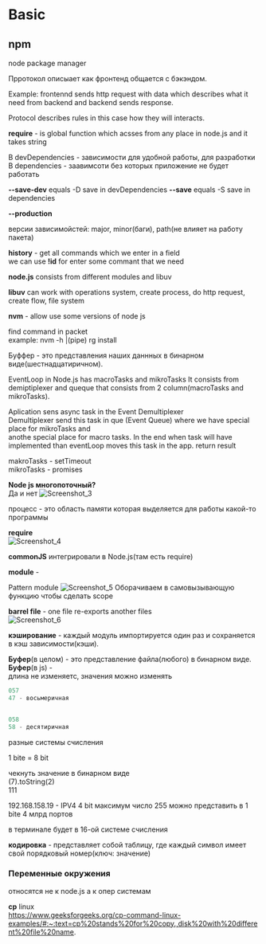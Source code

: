 # Basic

## npm

node package manager

Прротокол описыает как фронтенд общается с бэкэндом.

Example: frontennd sends http request with data which describes what it need from backend and backend sends response.

Protocol describes rules in this case how they will interacts.

**require** - is global function which acsses from any place in node.js and it takes string

В devDependencies - зависимости для  удобной работы, для разработки 
В dependencies - заавимсоти без которых приложение не будет работать

**--save-dev**  equals -D save in devDependencies
**--save** equals -S save in dependencies

**--production**

версии зависимойстей: major, minor(баги), path(не влияет на работу пакета)

**history** - get all commands which we enter in a field  
we can use **!id** for enter some commant that we need

**node.js** consists from different modules and libuv

**libuv** can work with operations system, create process, do http request, create flow, file system

**nvm** - allow use some versions of node js

find command in packet    
example: nvm -h |(pipe) rg install

Буффер - это представления наших даннных в бинарном виде(шестнадцатиричном).

EventLoop in Node.js has macroTasks and mikroTasks
It consists from demiptiplexer and queque that consists from 2 column(macroTasks and mikroTasks).

Aplication sens async task in the Event Demultiplexer  
Demultiplexer send this task in que (Event Queue) where we have special place for mikroTasks and  
anothe special place for macro tasks.
In the end when task will have implemented than eventLoop moves this task in the app. return result

makroTasks - setTimeout  
mikroTasks - promises


**Node js многопоточный?**  
Да и нет
![Screenshot_3](https://user-images.githubusercontent.com/66359081/172872158-06be9bb0-1f8c-43c0-9478-60ac0f737e3e.png)

процесс - это область  памяти которая выделяется для работы какой-то программы

**require**  
![Screenshot_4](https://user-images.githubusercontent.com/66359081/172889772-bad5a88b-c28c-4693-94e0-7d8ff5d364b2.png)

**commonJS** интегрировали в Node.js(там есть require)


**module** - 

Pattern module 
![Screenshot_5](https://user-images.githubusercontent.com/66359081/172891225-2cb0ac02-a884-4d16-be5f-3ef19822ed2d.png)
Оборачиваем в самовызывающую функцию чтобы сделать scope


**barrel file** - one file re-exports another files  
![Screenshot_6](https://user-images.githubusercontent.com/66359081/172895716-f7981e05-6191-47ca-93c2-8627a50a1bb0.png)

**кэширование** - каждый модуль импортируется один раз и сохраняется в кэш зависимости(кэши).

**Буфер**(в целом) - это представление файла(любого) в бинарном виде.  
**Буфер**(в js) -  
длина не изменяетс, значения можно изменять

```js
057
47 - восьмеричная


058
58 - десятиричная
```
разные системы счисления

1 bite = 8 bit

чекнуть значение в бинарном виде  
(7).toString(2)  
111

192.168.158.19  - IPV4
4 bit
максимум  число 255 можно представить в 1 bite
4 млрд портов

в терминале будет в 16-ой системе счисления

**кодировка** - представляет собой таблицу, где каждый символ имеет свой порядковый номер(ключ: значение)


### Переменные окружения  

относятся не к node.js а к опер системам  


**cp** linux  
https://www.geeksforgeeks.org/cp-command-linux-examples/#:~:text=cp%20stands%20for%20copy.,disk%20with%20different%20file%20name.









